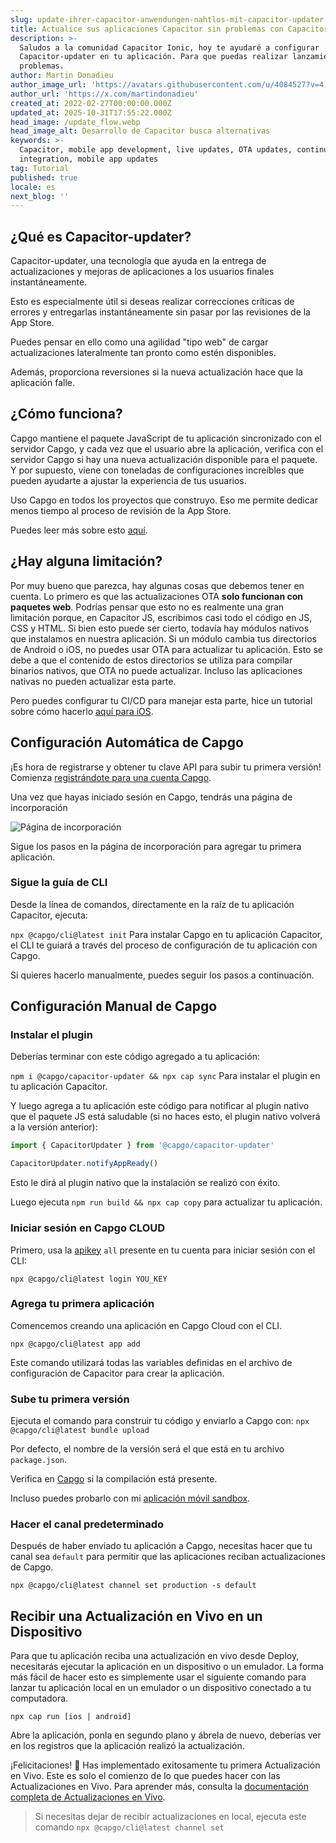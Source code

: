 ```yaml
---
slug: update-ihrer-capacitor-anwendungen-nahtlos-mit-capacitor-updater
title: Actualice sus aplicaciones Capacitor sin problemas con Capacitor-updater
description: >-
  Saludos a la comunidad Capacitor Ionic, hoy te ayudaré a configurar
  Capacitor-updater en tu aplicación. Para que puedas realizar lanzamientos sin
  problemas.
author: Martin Donadieu
author_image_url: 'https://avatars.githubusercontent.com/u/4084527?v=4'
author_url: 'https://x.com/martindonadieu'
created_at: 2022-02-27T00:00:00.000Z
updated_at: 2025-10-31T17:55:22.000Z
head_image: /update_flow.webp
head_image_alt: Desarrollo de Capacitor busca alternativas
keywords: >-
  Capacitor, mobile app development, live updates, OTA updates, continuous
  integration, mobile app updates
tag: Tutorial
published: true
locale: es
next_blog: ''
---
```

## ¿Qué es Capacitor-updater?

Capacitor-updater, una tecnología que ayuda en la entrega de actualizaciones y mejoras de aplicaciones a los usuarios finales instantáneamente.

Esto es especialmente útil si deseas realizar correcciones críticas de errores y entregarlas instantáneamente sin pasar por las revisiones de la App Store.

Puedes pensar en ello como una agilidad "tipo web" de cargar actualizaciones lateralmente tan pronto como estén disponibles.

Además, proporciona reversiones si la nueva actualización hace que la aplicación falle.

## ¿Cómo funciona?

Capgo mantiene el paquete JavaScript de tu aplicación sincronizado con el servidor Capgo, y cada vez que el usuario abre la aplicación, verifica con el servidor Capgo si hay una nueva actualización disponible para el paquete. Y por supuesto, viene con toneladas de configuraciones increíbles que pueden ayudarte a ajustar la experiencia de tus usuarios.

Uso Capgo en todos los proyectos que construyo. Eso me permite dedicar menos tiempo al proceso de revisión de la App Store.

Puedes leer más sobre esto [aquí](https://capgo.app/).

## ¿Hay alguna limitación?

Por muy bueno que parezca, hay algunas cosas que debemos tener en cuenta.
Lo primero es que las actualizaciones OTA __solo funcionan con paquetes web__.
Podrías pensar que esto no es realmente una gran limitación porque, en Capacitor JS, escribimos casi todo el código en JS, CSS y HTML.
Si bien esto puede ser cierto, todavía hay módulos nativos que instalamos en nuestra aplicación.
Si un módulo cambia tus directorios de Android o iOS, no puedes usar OTA para actualizar tu aplicación.
Esto se debe a que el contenido de estos directorios se utiliza para compilar binarios nativos, que OTA no puede actualizar.
Incluso las aplicaciones nativas no pueden actualizar esta parte.

Pero puedes configurar tu CI/CD para manejar esta parte, hice un tutorial sobre cómo hacerlo [aquí para iOS](https://capgo.app/blog/automatic-capacitor-android-build-github-action/).

## Configuración Automática de Capgo

¡Es hora de registrarse y obtener tu clave API para subir tu primera versión! Comienza [registrándote para una cuenta Capgo](/register/).

Una vez que hayas iniciado sesión en Capgo, tendrás una página de incorporación

![Página de incorporación](/onboarding_1_new.webp)

Sigue los pasos en la página de incorporación para agregar tu primera aplicación.

### Sigue la guía de CLI

Desde la línea de comandos, directamente en la raíz de tu aplicación Capacitor, ejecuta:

`npx @capgo/cli@latest init`
Para instalar Capgo en tu aplicación Capacitor, el CLI te guiará a través del proceso de configuración de tu aplicación con Capgo.

Si quieres hacerlo manualmente, puedes seguir los pasos a continuación.

## Configuración Manual de Capgo

### Instalar el plugin

Deberías terminar con este código agregado a tu aplicación:

`npm i @capgo/capacitor-updater && npx cap sync`
Para instalar el plugin en tu aplicación Capacitor.

Y luego agrega a tu aplicación este código para notificar al plugin nativo que el paquete JS está saludable (si no haces esto, el plugin nativo volverá a la versión anterior):

```js
import { CapacitorUpdater } from '@capgo/capacitor-updater'

CapacitorUpdater.notifyAppReady()
```

Esto le dirá al plugin nativo que la instalación se realizó con éxito.

Luego ejecuta `npm run build && npx cap copy` para actualizar tu aplicación.

### Iniciar sesión en Capgo CLOUD

Primero, usa la [apikey](https://console.capgo.app/dashboard/apikeys/) `all` presente en tu cuenta para iniciar sesión con el CLI:

`npx @capgo/cli@latest login YOU_KEY`

### Agrega tu primera aplicación

Comencemos creando una aplicación en Capgo Cloud con el CLI.

`npx @capgo/cli@latest app add`

Este comando utilizará todas las variables definidas en el archivo de configuración de Capacitor para crear la aplicación.

### Sube tu primera versión

Ejecuta el comando para construir tu código y enviarlo a Capgo con:
`npx @capgo/cli@latest bundle upload`

Por defecto, el nombre de la versión será el que está en tu archivo `package.json`.

Verifica en [Capgo](https://console.capgo.app/) si la compilación está presente.

Incluso puedes probarlo con mi [aplicación móvil sandbox](https://capgo.app/app_mobile/).

### Hacer el canal predeterminado

Después de haber enviado tu aplicación a Capgo, necesitas hacer que tu canal sea `default` para permitir que las aplicaciones reciban actualizaciones de Capgo.

`npx @capgo/cli@latest channel set production -s default`

## Recibir una Actualización en Vivo en un Dispositivo

Para que tu aplicación reciba una actualización en vivo desde Deploy, necesitarás ejecutar la aplicación en un dispositivo o un emulador. La forma más fácil de hacer esto es simplemente usar el siguiente comando para lanzar tu aplicación local en un emulador o un dispositivo conectado a tu computadora.

    npx cap run [ios | android]

Abre la aplicación, ponla en segundo plano y ábrela de nuevo, deberías ver en los registros que la aplicación realizó la actualización.

¡Felicitaciones! 🎉 Has implementado exitosamente tu primera Actualización en Vivo. Este es solo el comienzo de lo que puedes hacer con las Actualizaciones en Vivo. Para aprender más, consulta la [documentación completa de Actualizaciones en Vivo](/docs/plugin/cloud-mode/getting-started/).

> Si necesitas dejar de recibir actualizaciones en local, ejecuta este comando
`npx @capgo/cli@latest channel set`
